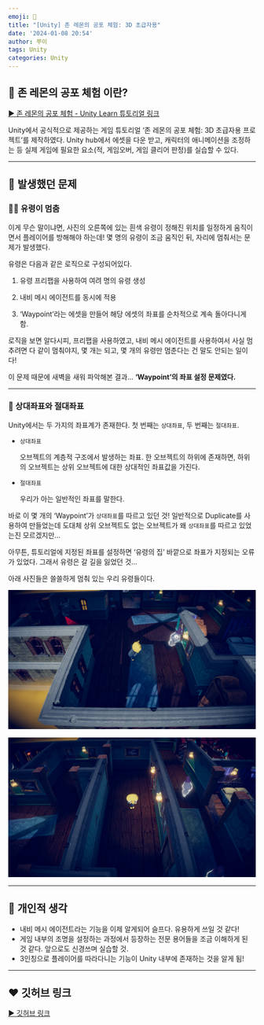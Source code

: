 ```yaml
---
emoji: 👻
title: "[Unity] 존 레몬의 공포 체험: 3D 초급자용"
date: '2024-01-08 20:54'
author: 쭈이
tags: Unity
categories: Unity
---
```


## 💌 존 레몬의 공포 체험 이란?

[▶ 존 레몬의 공포 체험 - Unity Learn 튜토리얼 링크](https://learn.unity.com/project/jon-remonyi-gongpo-ceheom-3d-cogeubjayong?uv=2020.3)

Unity에서 공식적으로 제공하는 게임 튜토리얼 ‘존 레몬의 공포 체험: 3D 초급자용 프로젝트’를 제작하였다. Unity hub에서 에셋을 다운 받고, 캐릭터의 애니메이션을 조정하는 등 실제 게임에 필요한 요소(적, 게임오버, 게임 클리어 판정)를 실습할 수 있다.

---

## 🤍 발생했던 문제

### 🧛‍♀️ 유령이 멈춤

이게 무슨 말이냐면, 사진의 오른쪽에 있는 흰색 유령이 정해진 위치를 일정하게 움직이면서 플레이어를 방해해야 하는데! 몇 명의 유령이 조금 움직인 뒤, 자리에 멈춰서는 문제가 발생했다.

유령은 다음과 같은 로직으로 구성되어있다.

1) 유령 프리팹을 사용하여 여려 명의 유령 생성

2) 내비 메시 에이전트를 동시에 적용

3) ‘Waypoint’라는 에셋을 만들어 해당 에셋의 좌표를 순차적으로 계속 돌아다니게 함.

로직을 보면 알다시피, 프리팹을 사용하였고, 내비 메시 에이전트를 사용하여서 사실 멈추려면 다 같이 멈춰야지, 몇 개는 되고, 몇 개의 유령만 멈춘다는 건 말도 안되는 일이다!

이 문제 때문에 새벽을 새워 파악해본 결과… **‘Waypoint’의 좌표 설정 문제였다.**

---

### 💫 상대좌표와 절대좌표

Unity에서는 두 가지의 좌표계가 존재한다. 첫 번째는 `상대좌표`, 두 번째는 `절대좌표`.

- `상대좌표`
    
    오브젝트의 계층적 구조에서 발생하는 좌표. 한 오브젝트의 하위에 존재하면, 하위의 오브젝트는 상위 오브젝트에 대한 상대적인 좌표값을 가진다.
    
- `절대좌표`
    
    우리가 아는 일반적인 좌표를 말한다.
    

바로 이 몇 개의 ‘Waypoint’가 `상대좌표`를 따르고 있던 것! 일반적으로 Duplicate를 사용하여 만들었는데 도대체 상위 오브젝트도 없는 오브젝트가 왜 `상대좌표`를 따르고 있었는진 모르겠지만…

아무튼, 튜토리얼에 지정된 좌표를 설정하면 ‘유령의 집’ 바깥으로 좌표가 지정되는 오류가 있었다. 그래서 유령은 갈 길을 잃었던 것…

아래 사진들은 쓸쓸하게 멈춰 있는 우리 유령들이다.

![Untitled](Untitled.png)

![Untitled](Untitled1.png)

---

## 🤍 개인적 생각

- 내비 메시 에이전트라는 기능을 이제 알게되어 슬프다. 유용하게 쓰일 것 같다!
- 게임 내부의 조명을 설정하는 과정에서 등장하는 전문 용어들을 조금 이해하게 된 것 같다. 앞으로도 신경쓰며 실습할 것.
- 3인칭으로 플레이어를 따라다니는 기능이 Unity 내부에 존재하는 것을 알게 됨!

---

## ❤ 깃허브 링크
[▶ 깃허브 링크](https://github.com/JuHuiHeo/John_lemon_3d)


```toc

```